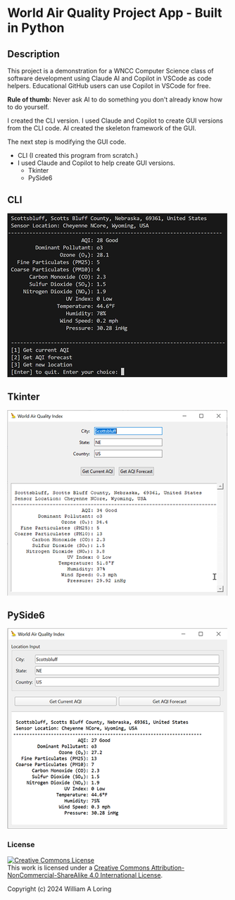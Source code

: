 # World Air Quality Project App - Built in Python

## Description

This project is a demonstration for a WNCC Computer Science class of software development using Claude AI and Copilot in VSCode as code helpers. Educational GitHub users can use Copilot in VSCode for free.

**Rule of thumb:** Never ask AI to do something you don't already know how to do yourself.

I created the CLI version. I used Claude and Copilot to create GUI versions from the CLI code. AI created the skeleton framework of the GUI.

The next step is modifying the GUI code.

- CLI (I created this program from scratch.)
- I used Claude and Copilot to help create GUI versions.
  - Tkinter
  - PySide6

## CLI

![CLI](./images/cli.png)

## Tkinter

![Tkinter](./images/tkinter.png)

## PySide6

![PySide6](./images/pyside6.png)

### License

<a rel="license" href="http://creativecommons.org/licenses/by-nc-sa/4.0/"><img alt="Creative Commons License" style="border-width:0" src="https://i.creativecommons.org/l/by-nc-sa/4.0/88x31.png" /></a><br />This work is licensed under a <a rel="license" href="http://creativecommons.org/licenses/by-nc-sa/4.0/">Creative Commons Attribution-NonCommercial-ShareAlike 4.0 International License</a>.

Copyright (c) 2024 William A Loring
